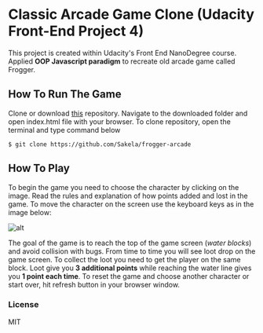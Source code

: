 # Classic Arcade Game Clone (Udacity Front-End Project 4)

This project is created within Udacity's Front End NanoDegree course. Applied **OOP Javascript paradigm** to recreate old arcade game called Frogger.

## How To Run The Game
Clone or download [this](https://github.com/Sakela/frogger-arcade) repository. Navigate to the downloaded folder and open index.html file with your browser.
To clone repository, open the terminal and type command below

```
$ git clone https://github.com/Sakela/frogger-arcade
```

## How To Play
To begin the game you need to choose the character by clicking on the image. Read the rules and explanation of how points added and lost in the game.
To move the character on the screen use the keyboard keys as in the image below:

![alt](http://jbruckner.com/puzzle-fighter/img/arrow-keys-icon.svg)

The goal of the game is to reach the top of the game screen (*water blocks*) and avoid collision with bugs. From time to time you will see loot drop on the game screen. To collect the loot you need to get the player on the same block. Loot give you **3 additional points** while reaching the water line gives you **1 point each time**. To reset the game and choose another character or start over, hit refresh button in your browser window.

### License

MIT
